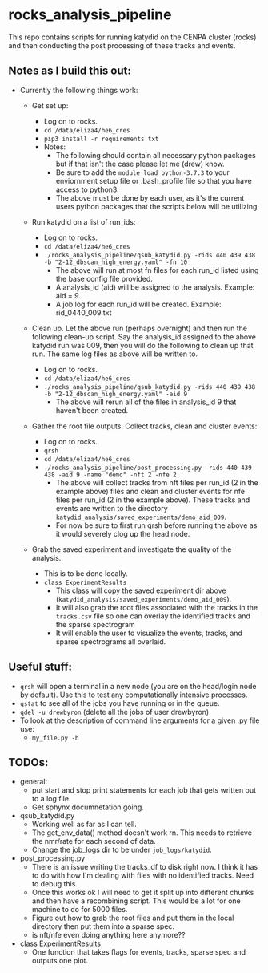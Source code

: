 # rocks_analysis_pipeline

This repo contains scripts for running katydid on the CENPA cluster (rocks) and then conducting the post processing of these tracks and events. 

## Notes as I build this out: 

* Currently the following things work: 
	* Get set up: 
		* Log on to rocks. 
		* `cd /data/eliza4/he6_cres`
		* `pip3 install -r requirements.txt`
		* Notes: 
			* The following should contain all necessary python packages but if that isn't the case please let me (drew) know. 
			* Be sure to add the `module load python-3.7.3` to your enviornment setup file or .bash_profile file so that you have access to python3.
			* The above must be done by each user, as it's the current users python packages that the scripts below will be utilizing.  

	* Run katydid on a list of run_ids: 
		* Log on to rocks. 
		* `cd /data/eliza4/he6_cres`
		* `./rocks_analysis_pipeline/qsub_katydid.py -rids 440 439 438 -b "2-12_dbscan_high_energy.yaml" -fn 10`
			* The above will run at most fn files for each run_id listed using the base config file provided. 
			* A analysis_id (aid) will be assigned to the analysis. Example: aid = 9.
			* A job log for each run_id will be created. Example: rid_0440_009.txt

	* Clean up. Let the above run (perhaps overnight) and then run the following clean-up script. Say the analysis_id assigned to the above katydid run was 009, then you will do the following to clean up that run. The same log files as above will be written to. 
		* Log on to rocks. 
		* `cd /data/eliza4/he6_cres`
		* `./rocks_analysis_pipeline/qsub_katydid.py -rids 440 439 438 -b "2-12_dbscan_high_energy.yaml" -aid 9`
			* The above will rerun all of the files in analysis_id 9 that haven't been created. 

	* Gather the root file outputs. Collect tracks, clean and cluster events: 
		* Log on to rocks. 
		* `qrsh`
		* `cd /data/eliza4/he6_cres`
		* `./rocks_analysis_pipeline/post_processing.py -rids 440 439 438 -aid 9 -name "demo" -nft 2 -nfe 2`
			* The above will collect tracks from nft files per run_id (2 in the example above) files and clean and cluster events for nfe files per run_id (2 in the example above). These tracks and events are written to the directory `katydid_analysis/saved_experiments/demo_aid_009`.
			* For now be sure to first run qrsh before running the above as it would severely clog up the head node.

	* Grab the saved experiment and investigate the quality of the analysis. 
		* This is to be done locally. 
		* `class ExperimentResults`
			* This class will copy the saved experiment dir above (`katydid_analysis/saved_experiments/demo_aid_009`). 
			* It will also grab the root files associated with the tracks in the `tracks.csv` file so one can overlay the identified tracks and the sparse spectrogram 
			* It will enable the user to visualize the events, tracks, and sparse spectrograms all overlaid. 


## Useful stuff: 
* `qrsh` will open a terminal in a new node (you are on the head/login node by default). Use this to test any computationally intensive processes. 
* `qstat` to see all of the jobs you have running or in the queue. 
* `qdel -u drewbyron` (delete all the jobs of user drewbyron)
* To look at the description of command line arguments for a given .py file use: 
	* `my_file.py -h`


## TODOs: 

* general: 
	* put start and stop print statements for each job that gets written out to a log file. 
	* Get sphynx documnetation going. 
* qsub_katydid.py
	* Working well as far as I can tell. 
	* The get_env_data() method doesn't work rn. This needs to retrieve the nmr/rate for each second of data. 
	* Change the job_logs dir to be under  `job_logs/katydid`. 
* post_processing.py
	* There is an issue writing the tracks_df to disk right now. I think it has to do with how I'm dealing with files with no identified tracks. Need to debug this. 
	* Once this works ok I will need to get it split up into different chunks and then have a recombining script. This would be a lot for one machine to do for 5000 files. 
	* Figure out how to grab the root files and put them in the local directory then put them into a sparse spec. 
	* is nft/nfe even doing anything here anymore?? 
* class ExperimentResults
	* One function that takes flags for events, tracks, sparse spec and outputs one plot.


